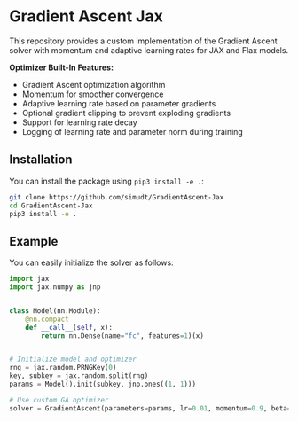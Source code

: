 # Gradient Ascent Jax

This repository provides a custom implementation of the Gradient Ascent solver with momentum and adaptive learning rates for JAX and Flax models.

**Optimizer Built-In Features:**

- Gradient Ascent optimization algorithm
- Momentum for smoother convergence
- Adaptive learning rate based on parameter gradients
- Optional gradient clipping to prevent exploding gradients
- Support for learning rate decay
- Logging of learning rate and parameter norm during training


## **Installation**

You can install the package using `pip3 install -e .`:

```bash
git clone https://github.com/simudt/GradientAscent-Jax
cd GradientAscent-Jax
pip3 install -e .
```

## **Example**

You can easily initialize the solver as follows:

```python
import jax
import jax.numpy as jnp


class Model(nn.Module):
    @nn.compact
    def __call__(self, x):
        return nn.Dense(name="fc", features=1)(x)


# Initialize model and optimizer
rng = jax.random.PRNGKey(0)
key, subkey = jax.random.split(rng)
params = Model().init(subkey, jnp.ones((1, 1)))

# Use custom GA optimizer
solver = GradientAscent(parameters=params, lr=0.01, momentum=0.9, beta=0.999, eps=1e-8)
```